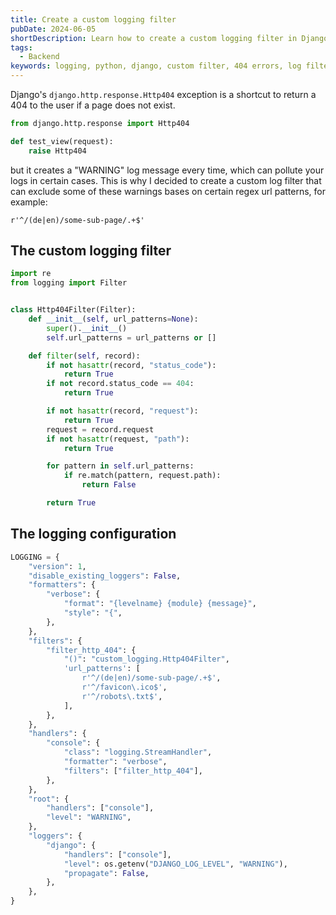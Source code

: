 ```yaml
---
title: Create a custom logging filter
pubDate: 2024-06-05
shortDescription: Learn how to create a custom logging filter in Django to exclude specific 404 error messages from your logs based on URL patterns.
tags:
  - Backend
keywords: logging, python, django, custom filter, 404 errors, log filtering
---
```



Django's `django.http.response.Http404` exception is a shortcut to return a 404 to the user if a page does not exist.

```python
from django.http.response import Http404

def test_view(request):
    raise Http404
```

but it creates a "WARNING" log message every time, which can pollute your logs in certain cases.
This is why I decided to create a custom log filter that can exclude some of these warnings bases on certain regex url patterns, for example:

```
r'^/(de|en)/some-sub-page/.+$'
```

## The custom logging filter

```python
import re
from logging import Filter


class Http404Filter(Filter):
    def __init__(self, url_patterns=None):
        super().__init__()
        self.url_patterns = url_patterns or []

    def filter(self, record):
        if not hasattr(record, "status_code"):
            return True
        if not record.status_code == 404:
            return True

        if not hasattr(record, "request"):
            return True
        request = record.request
        if not hasattr(request, "path"):
            return True

        for pattern in self.url_patterns:
            if re.match(pattern, request.path):
                return False

        return True

```

## The logging configuration

```python
LOGGING = {
    "version": 1,
    "disable_existing_loggers": False,
    "formatters": {
        "verbose": {
            "format": "{levelname} {module} {message}",
            "style": "{",
        },
    },
    "filters": {
        "filter_http_404": {
            "()": "custom_logging.Http404Filter",
            'url_patterns': [
                r'^/(de|en)/some-sub-page/.+$',
                r'^/favicon\.ico$',
                r'^/robots\.txt$',
            ],
        },
    },
    "handlers": {
        "console": {
            "class": "logging.StreamHandler",
            "formatter": "verbose",
            "filters": ["filter_http_404"],
        },
    },
    "root": {
        "handlers": ["console"],
        "level": "WARNING",
    },
    "loggers": {
        "django": {
            "handlers": ["console"],
            "level": os.getenv("DJANGO_LOG_LEVEL", "WARNING"),
            "propagate": False,
        },
    },
}
```
